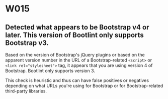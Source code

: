 # W015
## Detected what appears to be Bootstrap v4 or later. This version of Bootlint only supports Bootstrap v3.

Based on the version of Bootstrap's jQuery plugins or based on the apparent version number in the URL of a Bootstrap-related `<script>` or `<link rel="stylesheet">` tag, it appears that you are using version 4 of Bootstrap. Bootlint only supports version 3.

This check is heuristic and thus can have false positives or negatives depending on what URLs you're using for Bootstrap or for Bootstrap-related third-party libraries.